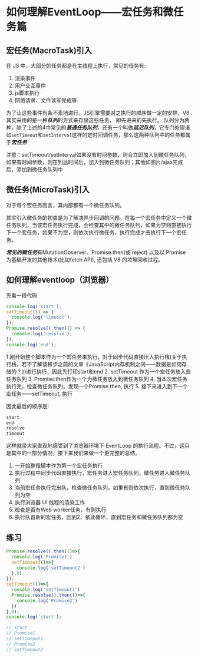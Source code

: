 # 如何理解EventLoop——宏任务和微任务篇

## 宏任务(MacroTask)引入

在 JS 中，大部分的任务都是在主线程上执行，常见的任务有:

1. 渲染事件
2. 用户交互事件
3. js脚本执行
4. 网络请求、文件读写完成等

为了让这些事件有条不紊地进行，JS引擎需要对之执行的顺序做一定的安排，V8 其实采用的是一种***队列***的方式来存储这些任务， 即先进来的先执行。
队列分为两种，除了上述的4中常见的***普通任务队列***，还有一个叫做***延迟队列***，它专门处理诸如`setTimeout`和`setInterval`这样的定时回调任务，那么这两种队列中的任务都属于***宏任务***

注意：setTimeout/setInterval如果没有时间参数，则会立即加入到微任务队列，如果有时间参数，则在到达时间后，加入到微任务队列；其他如图片/ajax完成后，添加到微任务队列中

## 微任务(MicroTask)引入

对于每个宏任务而言，其内部都有一个微任务队列。

其实引入微任务的初衷是为了解决异步回调的问题。在每一个宏任务中定义一个微任务队列，当该宏任务执行完成，会检查其中的微任务队列，如果为空则直接执行下一个宏任务，如果不为空，则依次执行微任务，执行完成才去执行下一个宏任务。

***常见的微任务***有MutationObserver、Promise.then(或.reject) 以及以 Promise 为基础开发的其他技术(比如fetch API), 还包括 V8 的垃圾回收过程。

## 如何理解eventloop（浏览器）

先看一段代码
```js
console.log('start');
setTimeout(() => {
  console.log('timeout');
});
Promise.resolve().then(() => {
  console.log('resolve');
});
console.log('end');
```

1.刚开始整个脚本作为一个宏任务来执行，对于同步代码直接压入执行栈(关于执行栈，若不了解请移步之前的文章《JavaScript内存机制之问——数据是如何存储的？》)进行执行，因此先打印start和end
2. setTimeout 作为一个宏任务放入宏任务队列
3. Promise.then作为一个为微任务放入到微任务队列
4. 当本次宏任务执行完，检查微任务队列，发现一个Promise.then, 执行
5. 接下来进入到下一个宏任务——setTimeout, 执行

因此最后的顺序是:
```js
start
end
resolve
timeout
```

这样就带大家直观地感受到了浏览器环境下 EventLoop 的执行流程。不过，这只是其中的一部分情况，接下来我们来做一个更完整的总结。

1. 一开始整段脚本作为第一个宏任务执行
2. 执行过程中同步代码直接执行，宏任务进入宏任务队列，微任务进入微任务队列
3. 当前宏任务执行完出队，检查微任务队列，如果有则依次执行，直到微任务队列为空
4. 执行浏览器 UI 线程的渲染工作
5. 检查是否有Web worker任务，有则执行
6. 执行队首新的宏任务，回到2，依此循环，直到宏任务和微任务队列都为空

## 练习
```js
Promise.resolve().then(()=>{
  console.log('Promise1')  
  setTimeout(()=>{
    console.log('setTimeout2')
  },0)
});
setTimeout(()=>{
  console.log('setTimeout1')
  Promise.resolve().then(()=>{
    console.log('Promise2')    
  })
},0);
console.log('start');

// start
// Promise1
// setTimeout1
// Promise2
// setTimeout2
```